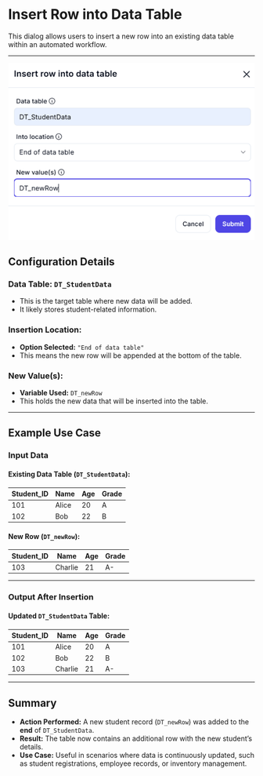 # **Insert Row into Data Table**

This dialog allows users to insert a new row into an existing data table within an automated workflow.

---

![alt text](inser-row-into-data-table-1.png)

## Configuration Details

### **Data Table:** `DT_StudentData`

- This is the target table where new data will be added.
- It likely stores student-related information.

### **Insertion Location:**  

- **Option Selected:** `"End of data table"`
- This means the new row will be appended at the bottom of the table.

### **New Value(s):**  

- **Variable Used:** `DT_newRow`
- This holds the new data that will be inserted into the table.

---

## Example Use Case

### Input Data

#### **Existing Data Table (`DT_StudentData`):**

| Student_ID | Name      | Age | Grade |
|------------|----------|-----|-------|
| 101        | Alice    | 20  | A     |
| 102        | Bob      | 22  | B     |

#### **New Row (`DT_newRow`):**

| Student_ID | Name  | Age | Grade |
|------------|------|-----|-------|
| 103        | Charlie | 21  | A-    |

---

### Output After Insertion

#### **Updated `DT_StudentData` Table:**

| Student_ID | Name    | Age | Grade |
|------------|--------|-----|-------|
| 101        | Alice  | 20  | A     |
| 102        | Bob    | 22  | B     |
| 103        | Charlie | 21  | A-    |

---

## Summary

- **Action Performed:** A new student record (`DT_newRow`) was added to the **end** of `DT_StudentData`.  
- **Result:** The table now contains an additional row with the new student’s details.
- **Use Case:** Useful in scenarios where data is continuously updated, such as student registrations, employee records, or inventory management.
